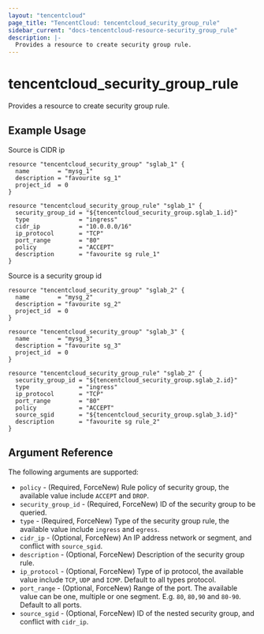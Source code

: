 ```yaml
---
layout: "tencentcloud"
page_title: "TencentCloud: tencentcloud_security_group_rule"
sidebar_current: "docs-tencentcloud-resource-security_group_rule"
description: |-
  Provides a resource to create security group rule.
---
```


# tencentcloud_security_group_rule

Provides a resource to create security group rule.

## Example Usage

Source is CIDR ip

```hcl
resource "tencentcloud_security_group" "sglab_1" {
  name        = "mysg_1"
  description = "favourite sg_1"
  project_id  = 0
}

resource "tencentcloud_security_group_rule" "sglab_1" {
  security_group_id = "${tencentcloud_security_group.sglab_1.id}"
  type              = "ingress"
  cidr_ip           = "10.0.0.0/16"
  ip_protocol       = "TCP"
  port_range        = "80"
  policy            = "ACCEPT"
  description       = "favourite sg rule_1"
}
```

Source is a security group id

```hcl
resource "tencentcloud_security_group" "sglab_2" {
  name        = "mysg_2"
  description = "favourite sg_2"
  project_id  = 0
}

resource "tencentcloud_security_group" "sglab_3" {
  name        = "mysg_3"
  description = "favourite sg_3"
  project_id  = 0
}

resource "tencentcloud_security_group_rule" "sglab_2" {
  security_group_id = "${tencentcloud_security_group.sglab_2.id}"
  type              = "ingress"
  ip_protocol       = "TCP"
  port_range        = "80"
  policy            = "ACCEPT"
  source_sgid       = "${tencentcloud_security_group.sglab_3.id}"
  description       = "favourite sg rule_2"
}
```

## Argument Reference

The following arguments are supported:

* `policy` - (Required, ForceNew) Rule policy of security group, the available value include `ACCEPT` and `DROP`.
* `security_group_id` - (Required, ForceNew) ID of the security group to be queried.
* `type` - (Required, ForceNew) Type of the security group rule, the available value include `ingress` and `egress`.
* `cidr_ip` - (Optional, ForceNew) An IP address network or segment, and conflict with `source_sgid`.
* `description` - (Optional, ForceNew) Description of the security group rule.
* `ip_protocol` - (Optional, ForceNew) Type of ip protocol, the available value include `TCP`, `UDP` and `ICMP`. Default to all types protocol.
* `port_range` - (Optional, ForceNew) Range of the port. The available value can be one, multiple or one segment. E.g. `80`, `80,90` and `80-90`. Default to all ports.
* `source_sgid` - (Optional, ForceNew) ID of the nested security group, and conflict with `cidr_ip`.


